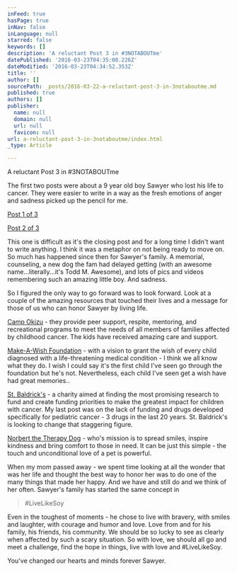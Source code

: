 ```yaml
---
inFeed: true
hasPage: true
inNav: false
inLanguage: null
starred: false
keywords: []
description: 'A reluctant Post 3 in #3NOTABOUTme'
datePublished: '2016-03-23T04:35:00.226Z'
dateModified: '2016-03-23T04:34:52.353Z'
title: ''
author: []
sourcePath: _posts/2016-03-22-a-reluctant-post-3-in-3notaboutme.md
published: true
authors: []
publisher:
  name: null
  domain: null
  url: null
  favicon: null
url: a-reluctant-post-3-in-3notaboutme/index.html
_type: Article

---
```

A reluctant Post 3 in \#3NOTABOUTme

The first two posts were about a 9 year old boy Sawyer who lost his life to cancer. They were easier to write in a way as the fresh emotions of anger and sadness picked up the pencil for me.

[Post 1 of 3][0]

[Post 2 of 3][1]

This one is difficult as it's the closing post and for a long time I didn't want to write anything. I think it was a metaphor on not being ready to move on. So much has happened since then for Sawyer's family. A memorial, counseling, a new dog the fam had delayed getting (with an awesome name...literally...it's Todd M. Awesome), and lots of pics and videos remembering such an amazing little boy. And sadness.

So I figured the only way to go forward was to look forward. Look at a couple of the amazing resources that touched their lives and a message for those of us who can honor Sawyer by living life.

[Camp Okizu][2] - they provide peer support, respite, mentoring, and recreational programs to meet the needs of all members of families affected by childhood cancer. The kids have received amazing care and support.

[Make-A-Wish Foundation][3] - with a vision to grant the wish of every child diagnosed with a life-threatening medical condition - I think we all know what they do. I wish I could say it's the first child I've seen go through the foundation but he's not. Nevertheless, each child I've seen get a wish have had great memories..

[St. Baldrick's][4] - a charity aimed at finding the most promising research to fund and create funding priorities to make the greatest impact for children with cancer. My last post was on the lack of funding and drugs developed specifically for pediatric cancer - 3 drugs in the last 20 years. St. Baldrick's is looking to change that staggering figure.

[Norbert the Therapy Dog][5] - who's mission is to spread smiles, inspire kindness and bring comfort to those in need. It can be just this simple - the touch and unconditional love of a pet is powerful.

When my mom passed away - we spent time looking at all the wonder that was her life and thought the best way to honor her was to do one of the many things that made her happy. And we have and still do and we think of her often. Sawyer's family has started the same concept in

> \#LiveLikeSoy

Even in the toughest of moments - he chose to live with bravery, with smiles and laughter, with courage and humor and love. Love from and for his family, his friends, his community. We should be so lucky to see as clearly when affected by such a scary situation. So with love, we should all go and meet a challenge, find the hope in things, live with love and \#LiveLikeSoy.

You've changed our hearts and minds forever Sawyer.

[0]: https://thegrid.ai/3notaboutme/e6aba2a2-707c-4644-9d01-d68096c44a9b/
[1]: https://thegrid.ai/3notaboutme/moonshot/
[2]: http://okizu.org/
[3]: http://wish.org/
[4]: http://www.stbaldricks.org/
[5]: http://www.norberthood.com/therapy-dog/